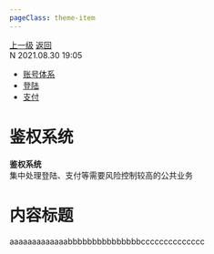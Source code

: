 ```yaml
---
pageClass: theme-item
---
```

<div class="extend-header">
    <div class="info">
        <div class="record">
            <a class="back" href="./">上一级</a>
            <a class="back" href="./">返回</a>
        </div>        
        <div class="mini">
            <span>N 2021.08.30 19:05</span>
        </div>
    </div>
    <div class="content"><div class="custom-block links">
<ul class="desc">
<li><a href="/solution">账号体系</a></li>
<li><a href="./systemBusiness/libraryPublic/function/login">登陆</a></li>
<li><a href="../systemBusiness/libraryPublic/function/payment">支付</a></li>
</ul>
</div></div>
</div>
<div class="content-header">
<h1>鉴权系统</h1><strong>鉴权系统</strong>
<summary class="desc">集中处理登陆、支付等需要风险控制较高的公共业务</summary>
</div>
<div class="static-content">


# 内容标题
aaaaaaaaaaaaabbbbbbbbbbbbbbbcccccccccccccc

<img :src="$withBase('images/logo.png')">

</div>